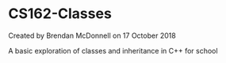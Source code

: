 # CS162-Classes
Created by Brendan McDonnell on 17 October 2018

A basic exploration of classes and inheritance in C++ for school
